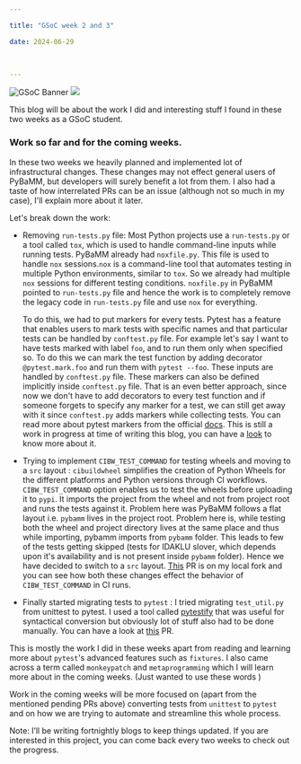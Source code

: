 ```yaml
---

title: "GSoC week 2 and 3"

date: 2024-06-29

  

---
```


![GSoC Banner](/GSoC_Banner.png)
<img src = "/GSoC_Banner.png">

This blog will be about the work I did and interesting stuff I found in these two weeks as a GSoC student.

### Work so far and for the coming weeks.

In these two weeks we heavily planned and implemented lot of infrastructural changes. These changes may not effect general users of PyBaMM, but 
developers will surely benefit a lot from them. I also had a taste of how interrelated PRs can be an issue (although not so much in my case), I'll
explain more about it later.

Let's break down the work:

- Removing `run-tests.py` file: Most Python projects use a `run-tests.py` or a tool called `tox`, which is used to handle command-line inputs while running tests. PyBaMM already had 
`noxfile.py`. This file is used to handle `nox` sessions.`nox` is a command-line tool that automates testing in multiple Python environments, similar to `tox`. So
we already had multiple `nox` sessions for different testing conditions. `noxfile.py` in PyBaMM pointed to `run-tests.py` file and hence the work is to completely remove the legacy code in `run-tests.py` file and use `nox` for everything. 
  

  To do this, we had to put markers for every tests. Pytest has a feature that enables users to mark tests with specific names and that particular tests can be 
  handled by `conftest.py` file. For example let's say I want to have tests marked with label `foo`, and to run them only when specified so. To do this we can mark 
  the test function by adding decorator `@pytest.mark.foo` and run them with `pytest --foo`. These inputs are handled by `conftest.py` file. These markers can also be defined implicitly inside `conftest.py` file. That is an even better approach, since now we don't have to add decorators to every test function and if someone 
  forgets to specify any marker for a test, we can still get away with it since `conftest.py` adds markers while collecting tests. You can read more about pytest markers from the official [docs](https://docs.pytest.org/en/7.1.x/example/markers.html#:~:text=with%20parametrize.-,Custom%20marker%20and%20command%20line%20option%20to%20control%20test%20runs,-%C2%B6). This is still a work in progress at time of writing this blog, you can have a [look](https://github.com/pybamm-team/PyBaMM/pull/4180) to know more about it.


- Trying to implement `CIBW_TEST_COMMAND` for testing wheels and moving to a `src` layout : `cibuildwheel` simplifies the creation of Python Wheels for the different platforms and Python versions through CI workflows. `CIBW_TEST_COMMAND` option enables us to test the wheels before uploading it to `pypi`. It imports the project from the wheel and not from project root and runs the tests against it. Problem here was PyBaMM follows a flat layout i.e. `pybamm` lives in the project root. Problem here is, while testing both the wheel and project directory lives at the same place and thus while importing, pybamm imports from `pybamm` folder. This leads to few of the tests getting skipped (tests for IDAKLU slover, which depends upon it's availability and is not present inside `pybamm` folder). Hence we have decided to switch to a `src` layout. [This](https://github.com/prady0t/PyBaMM/pull/1) PR is on my local fork and you can see how both these changes effect the behavior of `CIBW_TEST_COMMAND` in CI runs.

- Finally started migrating tests to `pytest` : I tried migrating `test_util.py` from unittest to pytest. I used a tool called [pytestify](https://github.com/dannysepler/pytestify) that was useful for syntactical conversion but obviously lot of stuff also had to be done manually. You can have a look at [this](https://github.com/pybamm-team/PyBaMM/pull/4214) PR.

This is mostly the work I did in these weeks apart from reading and learning more about `pytest`'s advanced features such as `fixtures`. I also came across a term called `monkeypatch` and `metaprogramming` which I will learn more about in the coming weeks. (Just wanted to use these words )

Work in the coming weeks will be more focused on (apart from the mentioned pending PRs above) converting tests from `unittest` to `pytest` and on how we are trying to automate and streamline this whole process.

Note: I’ll be writing fortnightly blogs to keep things updated. If you are interested in this project, you can come back every two weeks to check out the progress.